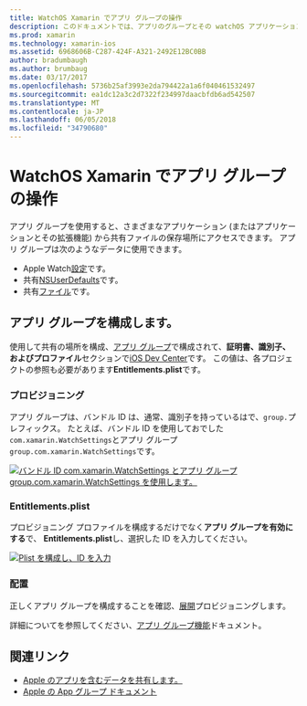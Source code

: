 ```yaml
---
title: WatchOS Xamarin でアプリ グループの操作
description: このドキュメントでは、アプリのグループとその watchOS アプリケーションでの使用について説明します。 これには、要件、Entitlements.plist に関する考慮事項、および配置をプロビジョニング、アプリ グループを構成する方法について説明します。
ms.prod: xamarin
ms.technology: xamarin-ios
ms.assetid: 6968606B-C287-424F-A321-2492E12BC0BB
author: bradumbaugh
ms.author: brumbaug
ms.date: 03/17/2017
ms.openlocfilehash: 5736b25af3993e2da794422a1a6f040461532497
ms.sourcegitcommit: ea1dc12a3c2d7322f234997daacbfdb6ad542507
ms.translationtype: MT
ms.contentlocale: ja-JP
ms.lasthandoff: 06/05/2018
ms.locfileid: "34790680"
---
```

# <a name="working-with-watchos-app-groups-in-xamarin"></a>WatchOS Xamarin でアプリ グループの操作


アプリ グループを使用すると、さまざまなアプリケーション (またはアプリケーションとその拡張機能) から共有ファイルの保存場所にアクセスできます。 アプリ グループは次のようなデータに使用できます。

- Apple Watch[設定](~/ios/watchos/app-fundamentals/settings.md)です。
- 共有[NSUserDefaults](~/ios/watchos/app-fundamentals/parent-app.md#nsuserdefaults)です。
- 共有[ファイル](~/ios/watchos/app-fundamentals/parent-app.md#files)です。

## <a name="configure-an-app-group"></a>アプリ グループを構成します。

使用して共有の場所を構成、[アプリ グループ](https://developer.apple.com/library/ios/documentation/Miscellaneous/Reference/EntitlementKeyReference/Chapters/EnablingAppSandbox.html#//apple_ref/doc/uid/TP40011195-CH4-SW19)で構成されて、**証明書、識別子、およびプロファイル**セクションで[iOS Dev Center](https://developer.apple.com/devcenter/ios/)です。 この値は、各プロジェクトの参照も必要があります**Entitlements.plist**です。

### <a name="provisioning"></a>プロビジョニング

アプリ グループは、バンドル ID は、通常、識別子を持っているはで、`group.`プレフィックス。 たとえば、バンドル ID を使用しておでした`com.xamarin.WatchSettings`とアプリ グループ`group.com.xamarin.WatchSettings`です。

[![](app-groups-images/app-group-sml.png "バンドル ID com.xamarin.WatchSettings とアプリ グループ group.com.xamarin.WatchSettings を使用します。")](app-groups-images/app-group.png#lightbox)

### <a name="entitlementsplist"></a>Entitlements.plist

プロビジョニング プロファイルを構成するだけでなく**アプリ グループを有効にする**で、 **Entitlements.plist**し、選択した ID を入力してください。

[![](app-groups-images/entitlements-sml.png "Plist を構成し、ID を入力")](app-groups-images/entitlements.png#lightbox)


### <a name="deployment"></a>配置

正しくアプリ グループを構成することを確認、[展開](~/ios/watchos/deploy-test/index.md#App_Groups)プロビジョニングします。


詳細についてを参照してください、[アプリ グループ機能](~/ios/deploy-test/provisioning/capabilities/app-groups-capabilities.md)ドキュメント。


## <a name="related-links"></a>関連リンク

- [Apple のアプリを含むデータを共有します。](https://developer.apple.com/library/ios/documentation/General/Conceptual/ExtensibilityPG/ExtensionScenarios.html)
- [Apple の App グループ ドキュメント](https://developer.apple.com/library/ios/documentation/Miscellaneous/Reference/EntitlementKeyReference/Chapters/EnablingAppSandbox.html#//apple_ref/doc/uid/TP40011195-CH4-SW19)
